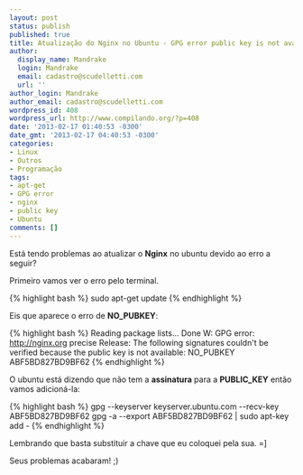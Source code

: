 ```yaml
---
layout: post
status: publish
published: true
title: Atualização do Nginx no Ubuntu - GPG error public key is not available
author:
  display_name: Mandrake
  login: Mandrake
  email: cadastro@scudelletti.com
  url: ''
author_login: Mandrake
author_email: cadastro@scudelletti.com
wordpress_id: 408
wordpress_url: http://www.compilando.org/?p=408
date: '2013-02-17 01:40:53 -0300'
date_gmt: '2013-02-17 04:40:53 -0300'
categories:
- Linux
- Outros
- Programação
tags:
- apt-get
- GPG error
- nginx
- public key
- Ubuntu
comments: []
---
```

Está tendo problemas ao atualizar o **Nginx** no ubuntu devido ao erro a seguir?

Primeiro vamos ver o erro pelo terminal.

{% highlight bash %}
sudo apt-get update
{% endhighlight %}

Eis que aparece o erro de **NO_PUBKEY**:

{% highlight bash %}
Reading package lists... Done
W: GPG error: http://nginx.org precise Release: The following signatures couldn't be verified because the public key is not available: NO_PUBKEY ABF5BD827BD9BF62
{% endhighlight %}

O ubuntu está dizendo que não tem a **assinatura** para a **PUBLIC_KEY** então vamos adicioná-la:

{% highlight bash %}
gpg --keyserver keyserver.ubuntu.com --recv-key ABF5BD827BD9BF62
gpg -a --export ABF5BD827BD9BF62 | sudo apt-key add -
{% endhighlight %}

Lembrando que basta substituir a chave que eu coloquei pela sua. =]

Seus problemas acabaram! ;)
